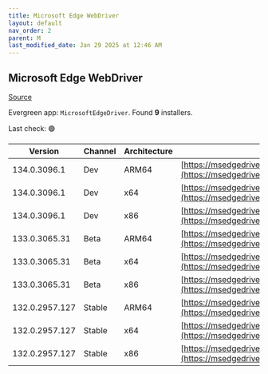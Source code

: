 ```yaml
---
title: Microsoft Edge WebDriver
layout: default
nav_order: 2
parent: M
last_modified_date: Jan 29 2025 at 12:46 AM
---
```


## Microsoft Edge WebDriver

[Source](https://www.microsoft.com/edge)

Evergreen app: `MicrosoftEdgeDriver`. Found **9** installers.

Last check: 🟢

| Version        | Channel | Architecture | URI                                                                                                                                              |
| -------------- | ------- | ------------ | ------------------------------------------------------------------------------------------------------------------------------------------------ |
| 134.0.3096.1   | Dev     | ARM64        | [https://msedgedriver.azureedge.net/134.0.3096.1/edgedriver_arm64.zip](https://msedgedriver.azureedge.net/134.0.3096.1/edgedriver_arm64.zip)     |
| 134.0.3096.1   | Dev     | x64          | [https://msedgedriver.azureedge.net/134.0.3096.1/edgedriver_win64.zip](https://msedgedriver.azureedge.net/134.0.3096.1/edgedriver_win64.zip)     |
| 134.0.3096.1   | Dev     | x86          | [https://msedgedriver.azureedge.net/134.0.3096.1/edgedriver_win32.zip](https://msedgedriver.azureedge.net/134.0.3096.1/edgedriver_win32.zip)     |
| 133.0.3065.31  | Beta    | ARM64        | [https://msedgedriver.azureedge.net/133.0.3065.31/edgedriver_arm64.zip](https://msedgedriver.azureedge.net/133.0.3065.31/edgedriver_arm64.zip)   |
| 133.0.3065.31  | Beta    | x64          | [https://msedgedriver.azureedge.net/133.0.3065.31/edgedriver_win64.zip](https://msedgedriver.azureedge.net/133.0.3065.31/edgedriver_win64.zip)   |
| 133.0.3065.31  | Beta    | x86          | [https://msedgedriver.azureedge.net/133.0.3065.31/edgedriver_win32.zip](https://msedgedriver.azureedge.net/133.0.3065.31/edgedriver_win32.zip)   |
| 132.0.2957.127 | Stable  | ARM64        | [https://msedgedriver.azureedge.net/132.0.2957.127/edgedriver_arm64.zip](https://msedgedriver.azureedge.net/132.0.2957.127/edgedriver_arm64.zip) |
| 132.0.2957.127 | Stable  | x64          | [https://msedgedriver.azureedge.net/132.0.2957.127/edgedriver_win64.zip](https://msedgedriver.azureedge.net/132.0.2957.127/edgedriver_win64.zip) |
| 132.0.2957.127 | Stable  | x86          | [https://msedgedriver.azureedge.net/132.0.2957.127/edgedriver_win32.zip](https://msedgedriver.azureedge.net/132.0.2957.127/edgedriver_win32.zip) |
